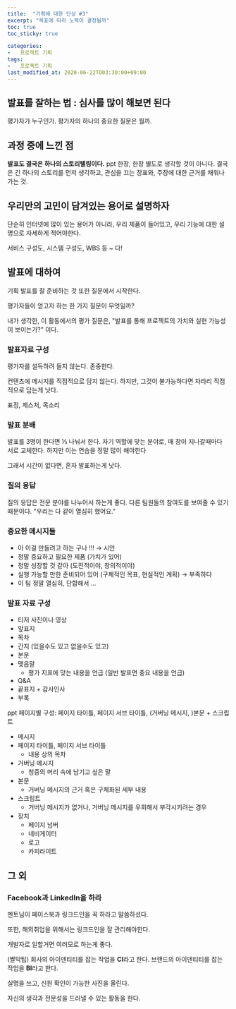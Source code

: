 ```yaml
---
title:  "기획에 대한 단상 #3"
excerpt: "목표에 따라 노력이 결정될까"
toc: true
toc_sticky: true

categories:
-   프로젝트 기획
tags:
-   프로젝트 기획
last_modified_at: 2020-06-22TO03:30:00+09:00
---
```


## 발표를 잘하는 법 : 심사를 많이 해보면 된다

평가자가 누구인가.
평가자의 하나의 중요한 질문은 뭘까.

## 과정 중에 느낀 점

**발표도 결국은 하나의 스토리텔링이다.**
ppt 한장, 한장 별도로 생각할 것이 아니다.
결국은 긴 하나의 스토리를 먼저 생각하고,
관심을 끄는 장표와, 주장에 대한 근거를 채워나가는 것.

## 우리만의 고민이 담겨있는 용어로 설명하자

단순히 인터넷에 많이 있는 용어가 아니라,
우리 제품이 들어있고,
우리 기능에 대한 설명으로 자세하게 적어야한다.

서비스 구성도,
시스템 구성도,
WBS 등 ~ 다!

## 발표에 대하여

기획 발표를 잘 준비하는 것 또한 질문에서 시작한다.

평가자들이 얻고자 하는 한 가지 질문이 무엇일까?

내가 생각한, 이 활동에서의 평가 질문은,
"발표를 통해 프로젝트의 가치와 실현 가능성이 보이는가?" 이다.

### 발표자료 구성

평가자를 설득하려 들지 않는다.
존중한다.

컨텐츠에 메시지를 직접적으로 담지 않는다.
하지만, 그것이 불가능하다면 차라리 직접적으로 담는게 낫다.

표정, 제스처, 목소리

### 발표 분배

발표를 3명이 한다면 ⅓ 나눠서 한다.
자기 역할에 맞는 분야로,
매 장이 지나갈때마다 서로 교체한다.
하지만 이는 연습을 정말 많이 해야한다

그래서 시간이 없다면, 혼자 발표하는게 낫다.

### 질의 응답

질의 응답은 전문 분야를 나누어서 하는게 좋다.
다른 팀원들의 참여도를 보여줄 수 있기 때문이다.
"우리는 다 같이 열심히 했어요."

### 중요한 메시지들

- 아 이걸 만들려고 하는 구나 !!! → 시안
- 정말 중요하고 필요한 제품 (가치가 있어)
- 정말 성장할 것 같아 (도전적이야, 창의적이야)
- 실행 가능할 만한 준비되어 있어 (구체적인 목표, 현실적인 계획) → 부족하다
- 이 팀 정말 열심히, 단합해서 ...

### 발표 자료 구성

- 티저 사진이나 영상
- 앞표지
- 목차
- 간지 (있을수도 있고 없을수도 있고)
- 본문
- 맺음말
  - 평가 지표에 맞는 내용을 언급 (일반 발표면 중요 내용을 언급)
- Q&A
- 끝표지 + 감사인사
- 부록

ppt 페이지별 구성: 페이지 타이틀, 페이지 서브 타이틀, (거버닝 메시지, )본문 + 스크립트

- 메시지
- 페이지 타이틀, 페이지 서브 타이틀
  - 내용 상의 목차
- 거버닝 메시지
  - 청중의 머리 속에 남기고 싶은 말
- 본문
  - 거버닝 메시지의 근거 혹은 구체화된 세부 내용
- 스크립트
  - 거버닝 메시지가 없거나, 거버닝 메시지를 우회해서 부각시키려는 경우
- 장치
  - 페이지 넘버
  - 네비게이터
  - 로고
  - 카피라이트

## 그 외

### Facebook과 LinkedIn을 하라

멘토님이 페이스북과 링크드인을 꼭 하라고 말씀하셨다.

또한, 해외취업을 위해서는 링크드인을 잘 관리해야한다.

개발자로 일할거면 여러모로 하는게 좋다.

(짤막팁)
회사의 아이덴티티를 잡는 작업을 **CI**라고 한다.
브랜드의 아이덴티티를 잡는 작업을 **BI**라고 한다.

실명을 쓰고,
신원 확인이 가능한 사진을 올린다.

자신의 생각과 전문성을 드러낼 수 있는 활동을 한다.
